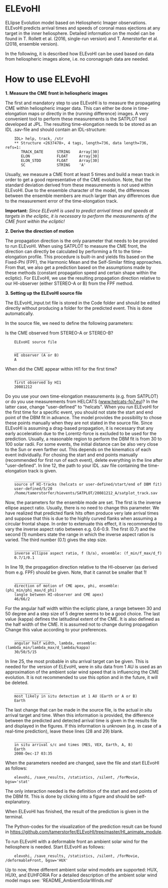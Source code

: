 # ELEvoHI
ELlipse Evolution model based on Heliospheric Imager observations. ELEvoHI predicts arrival times and speeds of coronal mass ejections at any target in the inner heliosphere. Detailed information on the model can be found in T. Rollett et al. (2016, single-run version) and T. Amerstorfer et al. (2018, ensemble version).

In the following, it is described how ELEvoHI can be used based on data from heliospheric images alone, i.e. no coronagraph data are needed.

# How to use ELEvoHI

**1. Measure the CME front in heliospheric images**

The first and mandatory step to use ELEvoHI is to measure the propagating CME within heliospheric imager data. This can either be done in time-elongation maps or directly in the (running difference) images. A very convenient tool to perform these measurements is the SATPLOT tool developed at JPL. The resulting time-elongation needs to be stored as an IDL .sav-file and should contain an IDL-structure:

        IDL> help, track, /str
        ** Structure <2637478>, 4 tags, length=736, data length=736, refs=1:
           TRACK_DATE      STRING    Array[30]
           ELON            FLOAT     Array[30]
           ELON_STDD       FLOAT     Array[30]
           SC              STRING    'A'

Usually, we measure a CME front at least 5 times and build a mean track in order to get a good representative of the CME evolution. Note, that the standard deviation derived from these measurements is not used within ELEvoHI. Due to the ensemble character of the model, the differences between the ensemble members are much larger than any differences due to the measurement error of the time-elongation track.

**Important:** *Since ELEvoHI is used to predict arrival times and speeds at targets in the ecliptic, it is necessary to perform the measurements of the CME front within the ecliptic!*

**2. Derive the direction of motion**

The propagation direction is the only parameter that needs to be provided to run ELEvoHI. When using SATPLOT to measure the CME front, the direction can directly be calculated by performing a fit to the time-elongation profile. This procedure is built-in and yields fits based on the Fixed-Phi (FPF), the Harmonic Mean and the Self-Similar fitting approaches. From that, we also get a prediction based on the assumptions made by these methods (constant propagation speed and certain shape within the ecliptic). For ELEvoHI, we use the resulting propagation direction relative to our HI-observer (either STEREO-A or B) from the FPF method.

**3. Setting up the ELEvoHI source file**

The ELEvoHI_input.txt file is stored in the Code folder and should be edited directly without producing a folder for the predicted event. This is done automatically.

In the source file, we need to define the following parameters:

Is the CME observed from STEREO-A or STEREO-B?

        ELEvoHI source file

        ________________
        HI observer (A or B)
        A

When did the CME appear within HI1 for the first time?

        ________________
        first observed by HI1
        20081212

Do you use your own time-elongation measurements (e.g. from SATPLOT) or do you use measurements from HELCATS (www.helcats-fp7.eu)? In the latter case, change "user-defined" to "helcats".
When you run ELEvoHI for the first time for a specific event, you should not state the start and end point of the DBM fit in advance. The model provides the possibility to chose these points manually when they are not stated in the source file.
Since ELEvoHI is assuming a drag-based propagation, it is necessary that any early acceleration due to the Lorentz-force is excluded to be used for the prediction. Usually, a reasonable region to perform the DBM fit is from 30 to 100 solar radii. For some events, the initial distance can be also very close to the Sun or even farther out. This depends on the kinematics of each event individually. For chosing the start and end points manually (recommended for first run of each event), delete everything in the line after "user-defined".
In line 12, the path to your IDL .sav file containing the time-elongation track is given.

        ________________
        source of HI-tracks (helcats or user-defined/start/end of DBM fit)
        user-defined/5/20
        /home/tamerstorfer/hievents/SATPLOT/20081212_A/satplot_track.sav
        
Now, the parameters for the ensemble mode are set. The first is the inverse ellipse aspect ratio.
Usually, there is no need to change this parameter. We have realized that predicted flank hits often produce very late arrival times and suppose that this is due to the highly curved flanks when assuming a circular frontal shape. In order to extenuate this effect, it is recommended to vary the inverse aspect ratio between e.g. 0.6-0.9.
The first (0.7) and the second (1) numbers state the range in which the inverse aspect ration is varied. The third number (0.1) gives the step size.

        ________________
        inverse ellipse aspect ratio, f (b/a), ensemble: (f_min/f_max/d_f)
        0.7/1/0.1
     
In line 19, the propagation direction relative to the HI-observer (as derived from e.g. FPF) should be given. Note, that it cannot be smaller that 1!

        ________________
        direction of motion of CME apex, phi, ensemble: (phi_min/phi_max/d_phi)
        (angle between HI-observer and CME apex)
        46/66/2

For the angular half width within the ecliptic plane, a range between 30 and 50 degree and a step size of 5 degree seems to be a good choice.
The last value (kappa) defines the latitudinal extent of the CME. It is also defined as the half width of the CME. It is assumed not to change during propagation
Change this value according to your preferences.

        ________________
        angular half width, lambda, ensemble: (lambda_min/lambda_max/d_lambda/kappa)
        30/50/5/15

In line 25, the most probable in situ arrival target can be given. This is needed for the version of ELEvoHI, were in situ data from 1 AU is used as an approximation of the ambient solar wind speed that is influencing the CME evolution. It is not recommended to use this option and in the future, it will be deleted.

        ________________
        most likely in situ detection at 1 AU (Earth or A or B)
        Earth
        
The last change that can be made in the source file, is the actual in situ arrival target and time. When this information is provided, the difference between the predicted and detected arrival time is given in the results file and displayed in the figures. If this information is unknown (e.g. in case of a real-time prediction), leave these lines (28 and 29) blank.

        ________________
        in situ arrival s/c and times (MES, VEX, Earth, A, B)
        Earth
        2008-Dec-17 03:35
        
When the parameters needed are changed, save the file and start ELEvoHI as follows:

        elevohi, /save_results, /statistics, /silent, /forMovie, bgsw='stat'

The only interaction needed is the definition of the start and end points of the DBM fit. This is done by clicking into a figure and should be self-explanatory.

When ELEvoHI has finished, the result of the prediction is given in the terminal.

The Python-codes for the visualization of the prediction result can be found in https://github.com/tamerstorfer/ELEvoHI/tree/master/HI_animate_module.


To run ELEvoHI with a deformable front an ambient solar wind for the heliosphere is needed. Start ELEvoHI as follows:
    
        elevohi, /save_results, /statistics, /silent, /forMovie, /deformableFront, bgsw='HUX'
        
Up to now, three different ambient solar wind models are supported: HUX, HUXt, and EUHFORIA
For a detailed description of the ambient solar wind model maps see: 'README_AmbientSolarWinds.md'
        
